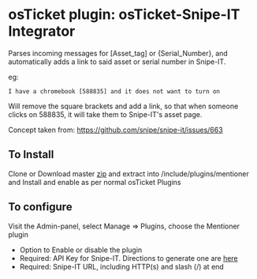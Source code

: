 # osTicket plugin: osTicket-Snipe-IT Integrator

Parses incoming messages for [Asset_tag] or {Serial_Number}, and automatically adds a link
to said asset or serial number in Snipe-IT.

eg:
```
I have a chromebook [588835] and it does not want to turn on
```
Will remove the square brackets and add a link, so that when someone clicks on 588835, it will take them to Snipe-IT's asset page.


Concept taken from: https://github.com/snipe/snipe-it/issues/663



## To Install
Clone or Download master [zip](https://github.com/Techno11/os-ticket-snipe-it/archive/master.zip) and extract into /include/plugins/mentioner and Install and enable as per normal osTicket Plugins

## To configure

Visit the Admin-panel, select Manage => Plugins, choose the Mentioner plugin

- Option to Enable or disable the plugin
- Required: API Key for Snipe-IT. Directions to generate one are [here](https://snipe-it.readme.io/reference#generating-api-tokens)
- Required: Snipe-IT URL, including HTTP(s) and slash (/) at end